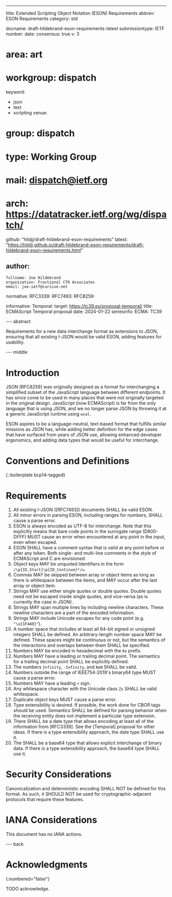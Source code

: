 ---
title: Extended Scripting Object Notation (ESON) Requirements
abbrev: ESON Requirements
category: std

docname: draft-hildebrand-eson-requirements-latest
submissiontype: IETF
number:
date:
consensus: true
v: 3
# area: art
# workgroup: dispatch
keyword:
 - json
 - text
 - scripting
venue:
#  group: dispatch
#  type: Working Group
#  mail: dispatch@ietf.org
#  arch: https://datatracker.ietf.org/wg/dispatch/
  github: "hildjj/draft-hildebrand-eson-requirements"
  latest: "https://hildjj.github.io/draft-hildebrand-eson-requirements/draft-hildebrand-eson-requirements.html"

author:
 -
    fullname: Joe Hildebrand
    organization: Fractional CTO Associates
    email: joe-ietf@cursive.net

normative:
  RFC3339:
  RFC7493:
  RFC8259:

informative:
  Temporal:
    target: https://tc39.es/proposal-temporal/
    title: ECMAScript Temporal proposal
    date: 2024-01-22
    seriesinfo:
      ECMA: TC39

--- abstract

Requirements for a new data interchange format as extensions to JSON, ensuring
that all existing I-JSON would be valid ESON, adding features for usability.

--- middle

# Introduction

JSON [RFC8259] was originally designed as a format for interchanging a
simplified subset of the JavaScript language between different endpoints.  It
has since come to be used in many places that were not originally targeted in
the original design.  JavaScript (now ECMAScript) is far from the only language
that is using JSON, and we no longer parse JSON by throwing it at a generic
JavaScript runtime using `eval`.

ESON aspires to be a language-neutral, text-based format that fulfills similar
missions as JSON has, while adding better definition for the edge cases that
have surfaced from years of JSON use, allowing enhanced developer ergonomics,
and adding data types that would be useful for interchange.

# Conventions and Definitions

{::boilerplate bcp14-tagged}

# Requirements

1. All existing I-JSON ([RFC7493]) documents SHALL be valid ESON.
1. All minor errors in parsing ESON, including ranges for numbers, SHALL cause
   a parse error.
1. ESON is always encoded as UTF-8 for interchange.  Note that this explicitly
   means that bare code points in the surrogate range (D800-DFFF) MUST cause
   an error when encountered at any point in the input, even when escaped.
1. ESON SHALL have a comment syntax that is valid at any point before or after
   any token.  Both single- and multi-line comments in the style of ECMAScript
   and C are envisioned.
1. Object keys MAY be unquoted Identifiers in the form
   `/\p{ID_Start}\p{ID_Continue}*/u`.
1. Commas MAY be skipped between array or object items as long as there is
   whitespace between the items, and MAY occur after the last array or object
   item.
1. Strings MAY use either single quotes or double quotes.  Double quotes need
   not be escaped inside single quotes, and vice-versa (as is currently the
   case in JSON).
1. Strings MAY span multiple lines by including newline characters.  These
   newline characters are a part of the encoded information.
1. Strings MAY include Unicode escapes for any code point (e.g. `"\u{1F4A9}"`).
1. A number space that includes at least all 64-bit signed or unsigned
   integers SHALL be defined.  An arbitrary-length number space MAY be
   defined. These spaces might be continuous or not, but the semantics of the
   interactions and overlaps between them SHALL be specified.
1. Numbers MAY be encoded in hexadecimal with the `0x` prefix.
1. Numbers MAY have a leading or trailing decimal point.  The semantics for a
   trailing decimal point SHALL be explicitly defined.
1. The numbers `Infinity`, `-Infinity`, and `NaN` SHALL be valid.
1. Numbers outside the range of IEEE754-2019's binary64 type MUST cause a
   parse error.
1. Numbers MAY have a leading `+` sign.
1. Any whitespace character with the Unicode class `Zs` SHALL be valid
   whitespace.
1. Duplicate object keys MUST cause a parse error.
1. Type extensibility is desired.  If possible, the work done for CBOR tags
   should be used.  Semantics SHALL be defined for parsing behavior when
   the receiving entity does not implement a particular type extension.
1. There SHALL be a date type that allows encoding at least all of the
   information from [RFC3339].  See the [Temporal] proposal for other ideas.
   If there is a type extensibility approach, the date type SHALL use it.
1. The SHALL be a base64 type that allows explicit interchange of binary data.
   If there is a type extensibility approach, the base64 type SHALL use it.

# Security Considerations

Canonicalization and deterministic encoding SHALL NOT be defined for this
format.  As such, it SHOULD NOT be used for cryptographic-adjacent protocols
that require these features.

# IANA Considerations

This document has no IANA actions.

--- back

# Acknowledgments
{:numbered="false"}

TODO acknowledge.
